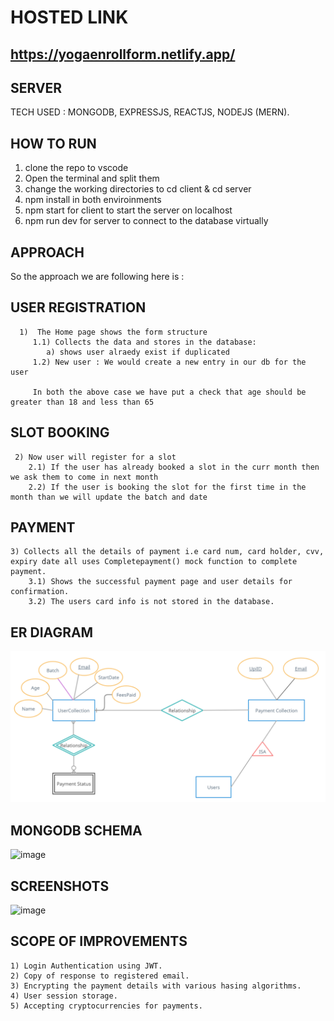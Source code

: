 # HOSTED LINK

## https://yogaenrollform.netlify.app/

## SERVER
TECH USED : MONGODB, EXPRESSJS, REACTJS, NODEJS (MERN).

## HOW TO RUN
  
  1) clone the repo to vscode
  2) Open the terminal and split them
  3) change the working directories to cd client & cd server
  4) npm install in both enviroinments
  5) npm start for client to start the server on localhost
  6) npm run dev for server to connect to the database virtually
  
## APPROACH

   So the approach we are following here is :

   ## USER REGISTRATION
      
      1)  The Home page shows the form structure
         1.1) Collects the data and stores in the database:
            a) shows user alraedy exist if duplicated
         1.2) New user : We would create a new entry in our db for the user

         In both the above case we have put a check that age should be greater than 18 and less than 65
        
  ## SLOT BOOKING

     2) Now user will register for a slot
        2.1) If the user has already booked a slot in the curr month then we ask them to come in next month
        2.2) If the user is booking the slot for the first time in the month than we will update the batch and date

   ## PAYMENT

    3) Collects all the details of payment i.e card num, card holder, cvv, expiry date all uses Completepayment() mock function to complete payment.
        3.1) Shows the successful payment page and user details for confirmation.
        3.2) The users card info is not stored in the database.

## ER DIAGRAM

![ERDiagram](ERDiagram.png)

## MONGODB SCHEMA

![image](https://user-images.githubusercontent.com/60206728/207054600-7be75811-125f-4098-9401-aa86cc4c53c9.png)

## SCREENSHOTS

![image](https://user-images.githubusercontent.com/60206728/207054828-14d27f00-ec9e-4d95-825f-31383f639726.png)

## SCOPE OF IMPROVEMENTS 
    1) Login Authentication using JWT.
    2) Copy of response to registered email.
    3) Encrypting the payment details with various hasing algorithms.
    4) User session storage.
    5) Accepting cryptocurrencies for payments.

